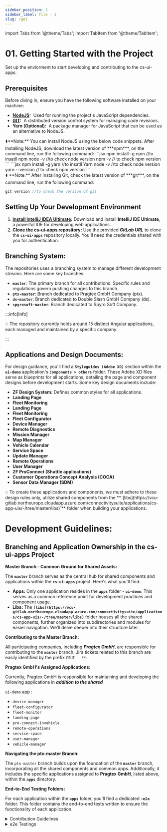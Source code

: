 ```yaml
---
sidebar_position: 2
sidebar_label: file - 2
slug: /get
---
```


import Tabs from '@theme/Tabs';
import TabItem from '@theme/TabItem';

# 01. Getting Started with the Project

Set up the enviorment to start developing and contributing to the cs-ui-apps.

## **Prerequisites**

Before diving in, ensure you have the following software installed on your machine:

- **[NodeJS](https://docs.npmjs.com/downloading-and-installing-node-js-and-npm):**  Used for running the project's JavaScript dependencies.
- **[GIT](https://git-scm.com/book/en/v2/Getting-Started-Installing-Git):**  A distributed version control system for managing code revisions.
- **Yarn (Optional):**  A package manager for JavaScript that can be used as an alternative to NodeJS.

<aside>
⬇️**Note:** You can install NodeJS using the below code snippets. After Installing NodeJS, download the latest version of ***npm***, on the command line, run the following command:

<Tabs>
  <TabItem value="NPM" label="NPM" default>
 ```jsx
npm install -g npm //to insatll npm
node -v //to check node version
npm -v // to check npm version
```
  </TabItem>

  <TabItem value="YARN" label="YARN">
     ```jsx
npm install -g yarn //to insatll Yarn
node -v //to check node version
yarn --version // to check npm version
```
  </TabItem>

</Tabs>

</aside>

<aside>
⬇️ **Note:** After Installing Git, check the latest version of ***git***, on the command line, run the following command:

```jsx
git version //to check the version of git
```

</aside>

## **Setting Up Your Development Environment**

1. **[Install IntelliJ IDEA Ultimate](https://www.jetbrains.com/idea/download/?section=windows):** Download and install **IntelliJ IDE Ultimate**, a powerful IDE for developing web applications.
2. **[Clone the cs-ui-apps repository](https://vcu-gitlab.northeurope.cloudapp.azure.com/connectivitysuite/applications/cs-):** Use the provided **_GitLab URL_** to clone the **`cs-ui-apps`** repository locally. You'll need the credentials shared with you for authentication.

## **Branching System:**

The repositories uses a branching system to manage different development streams. Here are some key branches:

- **`master`**: The primary branch for all contributions. Specific rules and regulations govern pushing changes to this branch.
- **`ptx-master`**: Branch dedicated to Pragtex GmbH Company (ptx).
- **`ds-master`**: Branch dedicated to Double Slash GmbH Company (ds).
- **`spyrosoft-master`**: Branch dedicated to Spyro Soft Company.

<aside>
:::info[Info]

💡 The repository currently holds around 15 distinct Angular applications, each managed and maintained by a specific company.

:::

</aside>

## **Applications and Design Documents:**

For design guidance, you'll find a **`Styleguides (Adobe XD)`** section within the **`ui-demo`** application's
**`Components > others`** folder. These Adobe XD files serve as blueprints for all applications, detailing the page and component designs before development starts. Some key design documents include:

- **ZF Design System:** Defines common styles for all applications.
- **Landing Page**
- **Fleet Monitoring**
- **Landing Page**
- **Fleet Monitoring**
- **Fleet Configurator**
- **Device Manager**
- **Remote Diagnostics**
- **Mission Manager**
- **Map Manager**
- **Vehicle Calendar**
- **Service Space**
- **Update Manager**
- **Remote Operations**
- **User Manager**
- **ZF ProConnect (Shuttle applications)**
- **Customer Operations Concept Analysis (COCA)**
- **Sensor Data Manager (SDM)**

<aside>
💡 To create these applications and components, we must adhere to these design rules only, utilize shared components from the **`[libs](https://vcu-gitlab.northeurope.cloudapp.azure.com/connectivitysuite/applications/cs-app-uis/-/tree/master/libs)`** folder when building your applications.

</aside>

# **Development Guidelines:**

## **Branching and Application Ownership in the cs-ui-apps Project**

**Master Branch - Common Ground for Shared Assets:**

The **`master`** branch serves as the central hub for shared components and applications within the **`cs-ui-apps`** project. Here's what you'll find:

- **Apps:** Only one application resides in the **`apps`** folder - **`ui-demo`**. This serves as a common reference point for development practices and component usage.
- **Libs:** The **`[libs](https://vcu-gitlab.northeurope.cloudapp.azure.com/connectivitysuite/applications/cs-app-uis/-/tree/master/libs)`** folder houses all the shared components, further organized into subdirectories and modules for easier navigation. We'll delve deeper into their structure later.

**Contributing to the Master Branch:**

All participating companies, including **_Pragtex GmbH_**, are responsible for contributing to the **`master`** branch. Jira tickets related to this branch are easily identified by the prefix `CSUI - **`.

**Pragtex GmbH's Assigned Applications:**

Currently, Pragtex GmbH is responsible for maintaining and developing the following applications in **_addition to the shared_**

`ui-demo` app :

- `device-manager`
- `fleet-configurator`
- `fleet-monitor`
- `landing-page`
- `pro-connect-invehicle`
- `remote-operations`
- `service-space`
- `user-manager`
- `vehicle-manager`

**Navigating the ptx-master Branch:**

The `ptx-master` branch builds upon the foundation of the **`master`** branch, incorporating all the shared components and common apps. Additionally, it includes the specific applications assigned to **Pragtex GmbH**, listed above, within the **`apps`** directory.

**End-to-End Testing Folders:**

For each application within the **`apps`** folder, you'll find a dedicated **`-e2e`** folder. This folder contains the end-to-end tests written to ensure the functionality of each application.

<details>
  <summary>Contribution Guidelines</summary>
  <div>
    <div>Detailed guidelines and regulations governing repository contributions are covered in ***SECTION - 3***: How to contribute.</div>
  </div>
</details>
<details>
  <summary>e2e Testings</summary>
  <div>
    <div>We'll explore this topic further in ***SECTION - 4:*** All about e2e tests.</div>
    <br/>
  </div>
</details>

